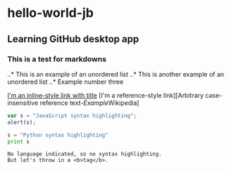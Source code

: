# hello-world-jb
## Learning GitHub desktop app
### This is a test for markdowns

..* This is an example of an unordered list
..* This is another example of an unordered list
..* Example number three

[I'm an inline-style link with title](https://www.google.com "Google's Homepage")
[I'm a reference-style link][Arbitrary case-insensitive reference text-*Example*Wikipedia]


```javascript
var s = "JavaScript syntax highlighting";
alert(s);
```
 
```python
s = "Python syntax highlighting"
print s
```
 
```
No language indicated, so no syntax highlighting. 
But let's throw in a <b>tag</b>.
```

